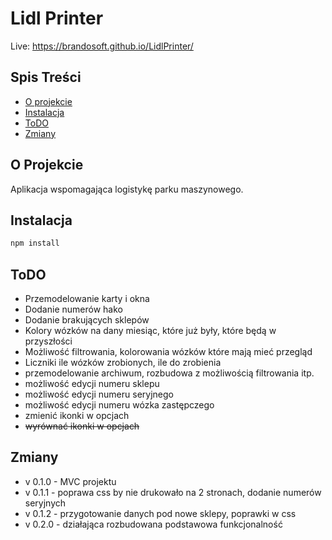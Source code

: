 


# Lidl Printer

Live: https://brandosoft.github.io/LidlPrinter/

## Spis Treści

- [O projekcie](#o-projekcie)
- [Instalacja](#instalacja)
- [ToDO](#todo)
- [Zmiany](#zmiany)

## O Projekcie

Aplikacja wspomagająca logistykę parku maszynowego.

## Instalacja


```bash
npm install
```
## ToDO

- Przemodelowanie karty i okna
- Dodanie numerów hako
- Dodanie brakujących sklepów
- Kolory wózków na dany miesiąc, które już były, które będą w przyszłości
- Możliwość filtrowania, kolorowania wózków które mają mieć przegląd
- Liczniki ile wózków zrobionych, ile do zrobienia
- przemodelowanie archiwum, rozbudowa z możliwością filtrowania itp.
- możliwość edycji numeru sklepu
- możliwość edycji numeru seryjnego
- możliwość edycji numeru wózka zastępczego
- zmienić ikonki w opcjach
- ~~wyrównać ikonki w opcjach~~



## Zmiany

- v 0.1.0 - MVC projektu
- v 0.1.1 - poprawa css by nie drukowało na 2 stronach, dodanie numerów seryjnych
- v 0.1.2 - przygotowanie danych pod nowe sklepy, poprawki w css
- v 0.2.0 - działająca rozbudowana podstawowa funkcjonalność
